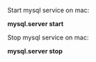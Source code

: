 Start mysql service on mac: 

**mysql.server start**

Stop mysql service on mac:

**mysql.server stop**